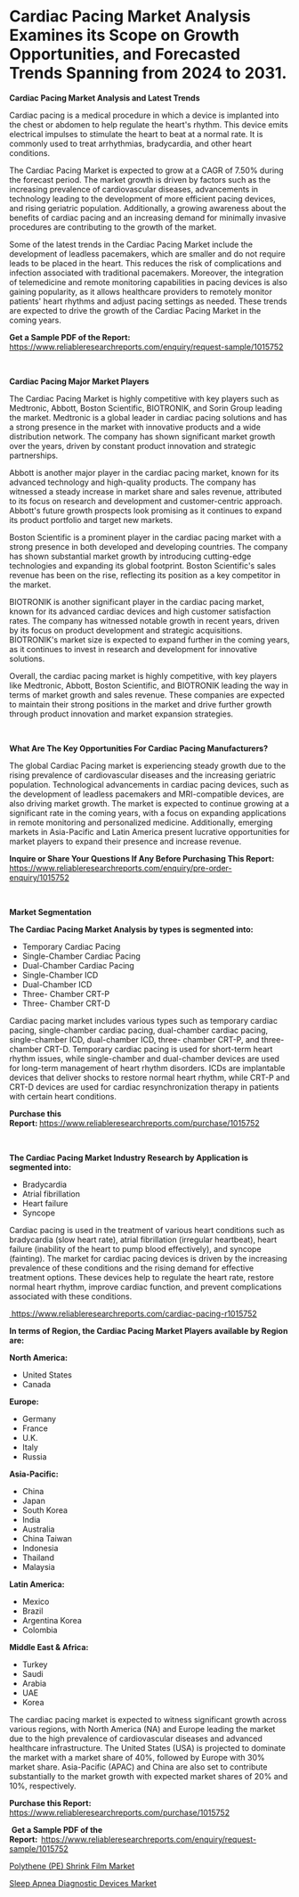 <p><h1>Cardiac Pacing Market Analysis Examines its Scope on Growth Opportunities, and Forecasted Trends Spanning from 2024 to 2031.</h1></p><p><strong>Cardiac Pacing Market Analysis and Latest Trends</strong></p>
<p><p>Cardiac pacing is a medical procedure in which a device is implanted into the chest or abdomen to help regulate the heart's rhythm. This device emits electrical impulses to stimulate the heart to beat at a normal rate. It is commonly used to treat arrhythmias, bradycardia, and other heart conditions.</p><p>The Cardiac Pacing Market is expected to grow at a CAGR of 7.50% during the forecast period. The market growth is driven by factors such as the increasing prevalence of cardiovascular diseases, advancements in technology leading to the development of more efficient pacing devices, and rising geriatric population. Additionally, a growing awareness about the benefits of cardiac pacing and an increasing demand for minimally invasive procedures are contributing to the growth of the market.</p><p>Some of the latest trends in the Cardiac Pacing Market include the development of leadless pacemakers, which are smaller and do not require leads to be placed in the heart. This reduces the risk of complications and infection associated with traditional pacemakers. Moreover, the integration of telemedicine and remote monitoring capabilities in pacing devices is also gaining popularity, as it allows healthcare providers to remotely monitor patients' heart rhythms and adjust pacing settings as needed. These trends are expected to drive the growth of the Cardiac Pacing Market in the coming years.</p></p>
<p><strong>Get a Sample PDF of the Report:&nbsp;</strong> <a href="https://www.reliableresearchreports.com/enquiry/request-sample/1015752">https://www.reliableresearchreports.com/enquiry/request-sample/1015752</a></p>
<p>&nbsp;</p>
<p><strong>Cardiac Pacing Major Market Players</strong></p>
<p><p>The Cardiac Pacing Market is highly competitive with key players such as Medtronic, Abbott, Boston Scientific, BIOTRONIK, and Sorin Group leading the market. Medtronic is a global leader in cardiac pacing solutions and has a strong presence in the market with innovative products and a wide distribution network. The company has shown significant market growth over the years, driven by constant product innovation and strategic partnerships.</p><p>Abbott is another major player in the cardiac pacing market, known for its advanced technology and high-quality products. The company has witnessed a steady increase in market share and sales revenue, attributed to its focus on research and development and customer-centric approach. Abbott's future growth prospects look promising as it continues to expand its product portfolio and target new markets.</p><p>Boston Scientific is a prominent player in the cardiac pacing market with a strong presence in both developed and developing countries. The company has shown substantial market growth by introducing cutting-edge technologies and expanding its global footprint. Boston Scientific's sales revenue has been on the rise, reflecting its position as a key competitor in the market.</p><p>BIOTRONIK is another significant player in the cardiac pacing market, known for its advanced cardiac devices and high customer satisfaction rates. The company has witnessed notable growth in recent years, driven by its focus on product development and strategic acquisitions. BIOTRONIK's market size is expected to expand further in the coming years, as it continues to invest in research and development for innovative solutions.</p><p>Overall, the cardiac pacing market is highly competitive, with key players like Medtronic, Abbott, Boston Scientific, and BIOTRONIK leading the way in terms of market growth and sales revenue. These companies are expected to maintain their strong positions in the market and drive further growth through product innovation and market expansion strategies.</p></p>
<p>&nbsp;</p>
<p><strong>What Are The Key Opportunities For Cardiac Pacing Manufacturers?</strong></p>
<p><p>The global Cardiac Pacing market is experiencing steady growth due to the rising prevalence of cardiovascular diseases and the increasing geriatric population. Technological advancements in cardiac pacing devices, such as the development of leadless pacemakers and MRI-compatible devices, are also driving market growth. The market is expected to continue growing at a significant rate in the coming years, with a focus on expanding applications in remote monitoring and personalized medicine. Additionally, emerging markets in Asia-Pacific and Latin America present lucrative opportunities for market players to expand their presence and increase revenue.</p></p>
<p><strong>Inquire or Share Your Questions If Any Before Purchasing This Report:</strong> <a href="https://www.reliableresearchreports.com/enquiry/pre-order-enquiry/1015752">https://www.reliableresearchreports.com/enquiry/pre-order-enquiry/1015752</a></p>
<p>&nbsp;</p>
<p><strong>Market Segmentation</strong></p>
<p><strong>The Cardiac Pacing Market Analysis by types is segmented into:</strong></p>
<p><ul><li>Temporary Cardiac Pacing</li><li>Single-Chamber Cardiac Pacing</li><li>Dual-Chamber Cardiac Pacing</li><li>Single-Chamber ICD</li><li>Dual-Chamber ICD</li><li>Three- Chamber CRT-P</li><li>Three- Chamber CRT-D</li></ul></p>
<p><p>Cardiac pacing market includes various types such as temporary cardiac pacing, single-chamber cardiac pacing, dual-chamber cardiac pacing, single-chamber ICD, dual-chamber ICD, three- chamber CRT-P, and three- chamber CRT-D. Temporary cardiac pacing is used for short-term heart rhythm issues, while single-chamber and dual-chamber devices are used for long-term management of heart rhythm disorders. ICDs are implantable devices that deliver shocks to restore normal heart rhythm, while CRT-P and CRT-D devices are used for cardiac resynchronization therapy in patients with certain heart conditions.</p></p>
<p><strong>Purchase this Report:&nbsp;</strong><a href="https://www.reliableresearchreports.com/purchase/1015752">https://www.reliableresearchreports.com/purchase/1015752</a></p>
<p>&nbsp;</p>
<p><strong>The Cardiac Pacing Market Industry Research by Application is segmented into:</strong></p>
<p><ul><li>Bradycardia</li><li>Atrial fibrillation</li><li>Heart failure</li><li>Syncope</li></ul></p>
<p><p>Cardiac pacing is used in the treatment of various heart conditions such as bradycardia (slow heart rate), atrial fibrillation (irregular heartbeat), heart failure (inability of the heart to pump blood effectively), and syncope (fainting). The market for cardiac pacing devices is driven by the increasing prevalence of these conditions and the rising demand for effective treatment options. These devices help to regulate the heart rate, restore normal heart rhythm, improve cardiac function, and prevent complications associated with these conditions.</p></p>
<p><a href="https://www.reliableresearchreports.com/cardiac-pacing-r1015752">&nbsp;https://www.reliableresearchreports.com/cardiac-pacing-r1015752</a></p>
<p><strong>In terms of Region, the Cardiac Pacing Market Players available by Region are:</strong></p>
<p>
    <p> <strong> North America: </strong>
        <ul>
            <li>United States</li>
            <li>Canada</li>
        </ul>
        </p> 
    <p> <strong> Europe: </strong>
        <ul>
            <li>Germany</li>
            <li>France</li>
            <li>U.K.</li>
            <li>Italy</li>
            <li>Russia</li>
        </ul>
        </p> 
    <p> <strong> Asia-Pacific: </strong>
        <ul>
            <li>China</li>
            <li>Japan</li>
            <li>South Korea</li>
            <li>India</li>
            <li>Australia</li>
            <li>China Taiwan</li>
            <li>Indonesia</li>
            <li>Thailand</li>
            <li>Malaysia</li>
        </ul>
        </p> 
    <p> <strong> Latin America: </strong>
        <ul>
            <li>Mexico</li>
            <li>Brazil</li>
            <li>Argentina Korea</li>
            <li>Colombia</li>
        </ul>
        </p> 
    <p> <strong> Middle East & Africa: </strong>
        <ul>
            <li>Turkey</li>
            <li>Saudi</li>
            <li>Arabia</li>
            <li>UAE</li>
            <li>Korea</li>
        </ul>
    </p>
    </p>
<p><p>The cardiac pacing market is expected to witness significant growth across various regions, with North America (NA) and Europe leading the market due to the high prevalence of cardiovascular diseases and advanced healthcare infrastructure. The United States (USA) is projected to dominate the market with a market share of 40%, followed by Europe with 30% market share. Asia-Pacific (APAC) and China are also set to contribute substantially to the market growth with expected market shares of 20% and 10%, respectively.</p></p>
<p><strong>Purchase this Report: </strong><a href="https://www.reliableresearchreports.com/purchase/1015752">https://www.reliableresearchreports.com/purchase/1015752</a></p>
<p>&nbsp;<strong>Get a Sample PDF of the Report:&nbsp;&nbsp;</strong><a href="https://www.reliableresearchreports.com/enquiry/request-sample/1015752">https://www.reliableresearchreports.com/enquiry/request-sample/1015752</a></p>
<p><strong></strong></p>
<p><p><a href="https://issuu.com/reportprime-2/docs/polythene-pe-shrink-film-market-size-2030.pptx">Polythene (PE) Shrink Film Market</a></p><p><a href="https://github.com/MyrtisWest1/Market-Research-Report-List-1/blob/main/sleep-apnea-diagnostic-devices-market.md">Sleep Apnea Diagnostic Devices Market</a></p></p>